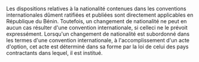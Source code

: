Les dispositions relatives à la nationalité contenues dans les conventions internationales dûment ratifiées et publiées sont directement applicables en République du Bénin.
Toutefois, un changement de nationalité ne peut en aucun cas résulter d'une convention internationale, si celleci ne le prévoit expressément.
Lorsqu'un changement de nationalité est subordonné dans les termes d'une convention internationale, à l'accomplissement d'un acte d'option, cet acte est déterminé dans sa forme par la loi de celui des pays contractants dans lequel, il est institué.